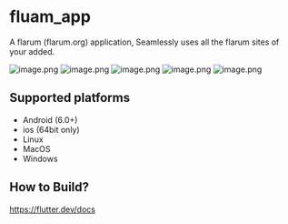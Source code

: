 # fluam_app

A flarum (flarum.org) application, Seamlessly uses all the flarum sites of your added.

![image.png](https://i.loli.net/2021/03/14/bZ6G21goekisBc4.png)
![image.png](https://i.loli.net/2021/03/14/BS1ZM4Oscplbw8z.png)
![image.png](https://i.loli.net/2021/03/14/iN3d2X8H9lGaj6O.png)
![image.png](https://i.loli.net/2021/03/14/nJsEtCW2h4XBHGl.png)
![image.png](https://i.loli.net/2021/03/14/5FaHtmTN7j8sK1X.png)


## Supported platforms
* Android (6.0+)
* ios (64bit only)
* Linux
* MacOS
* Windows

## How to Build?

https://flutter.dev/docs
